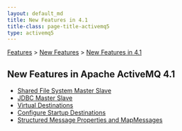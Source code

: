```yaml
---
layout: default_md
title: New Features in 4.1 
title-class: page-title-activemq5
type: activemq5
---
```


[Features](features) > [New Features](new-features) > [New Features in 4.1](new-features-in-41)


New Features in Apache ActiveMQ 4.1
-----------------------------------

*   [Shared File System Master Slave](shared-file-system-master-slave)
*   [JDBC Master Slave](jdbc-master-slave)
*   [Virtual Destinations](virtual-destinations)
*   [Configure Startup Destinations](configure-startup-destinations)
*   [Structured Message Properties and MapMessages](structured-message-properties-and-mapmessages)

